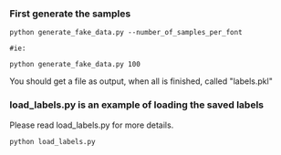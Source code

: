 ### First generate the samples
```
python generate_fake_data.py --number_of_samples_per_font

#ie:

python generate_fake_data.py 100
```
You should get a file as output, when all is finished, called "labels.pkl"

### load_labels.py is an example of loading the saved labels
Please read load_labels.py for more details.
```
python load_labels.py
```
